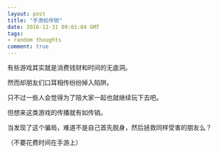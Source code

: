 ```yaml
---
layout: post
title: "手游如传销"
date: 2016-12-31 09:01:04 GMT
tags:
- random thoughts
comment: true
---
```


有些游戏其实就是消费钱财和时间的无底洞。

然而却朋友们口耳相传纷纷掉入陷阱。

只不过一些人会觉得为了陪大家一起也就继续玩下去吧。

但想来这类游戏的传播就有如传销。

当发现了这个骗局，难道不是自己首先脱身，然后拯救同样受害的朋友么？

（不要花费时间在手游上）
